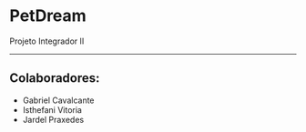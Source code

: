 # PetDream

Projeto Integrador II 

<hr>

## Colaboradores:

* Gabriel Cavalcante
* Isthefani Vitoria 
* Jardel Praxedes 
